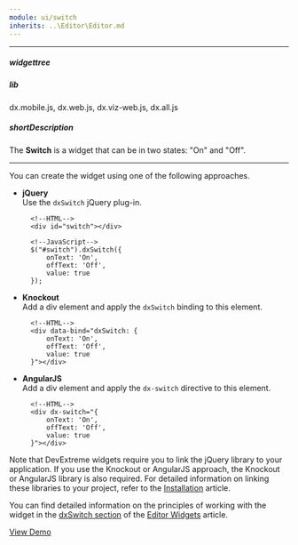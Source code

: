 ```yaml
---
module: ui/switch
inherits: ..\Editor\Editor.md
---
```

---
##### widgettree

##### lib
dx.mobile.js, dx.web.js, dx.viz-web.js, dx.all.js

##### shortDescription
The **Switch** is a widget that can be in two states: "On" and "Off".

---
You can create the widget using one of the following approaches.

- **jQuery**  
 Use the `dxSwitch` jQuery plug-in.

        <!--HTML-->
        <div id="switch"></div>

    <!---->

        <!--JavaScript-->
        $("#switch").dxSwitch({
            onText: 'On',
            offText: 'Off',
            value: true
        });

- **Knockout**  
 Add a div element and apply the `dxSwitch` binding to this element.

        <!--HTML-->
        <div data-bind="dxSwitch: {
            onText: 'On',
            offText: 'Off',
            value: true
        }"></div>

- **AngularJS**  
 Add a div element and apply the `dx-switch` directive to this element.

        <!--HTML-->
        <div dx-switch="{
            onText: 'On',
            offText: 'Off',
            value: true
        }"></div>

Note that DevExtreme widgets require you to link the jQuery library to your application. If you use the Knockout or AngularJS approach, the Knockout or AngularJS library is also required. For detailed information on linking these libraries to your project, refer to the [Installation](/concepts/10%20UI%20Widgets/0%20Basics/01%20Installation '/Documentation/Guide/UI_Widgets/Basics/Installation/') article.

You can find detailed information on the principles of working with the widget in the [dxSwitch section](/concepts/10%20UI%20Widgets/10%20UI%20Widget%20Categories/20%20Editor%20Widgets/List%20of%20Editor%20Widgets/dxSwitch.md '/Documentation/Guide/UI_Widgets/UI_Widget_Categories/Editor_Widgets/#List_of_Editor_Widgets/dxSwitch') of the [Editor Widgets](/concepts/10%20UI%20Widgets/10%20UI%20Widget%20Categories/20%20Editor%20Widgets '/Documentation/Guide/UI_Widgets/UI_Widget_Categories/Editor_Widgets/') article.

<a href="http://js.devexpress.com/Demos/WidgetsGallery/#demo/editorsswitchswitchswitch/" class="button orange small fix-width-155" style="margin-right: 20px;" target="_blank">View Demo</a>